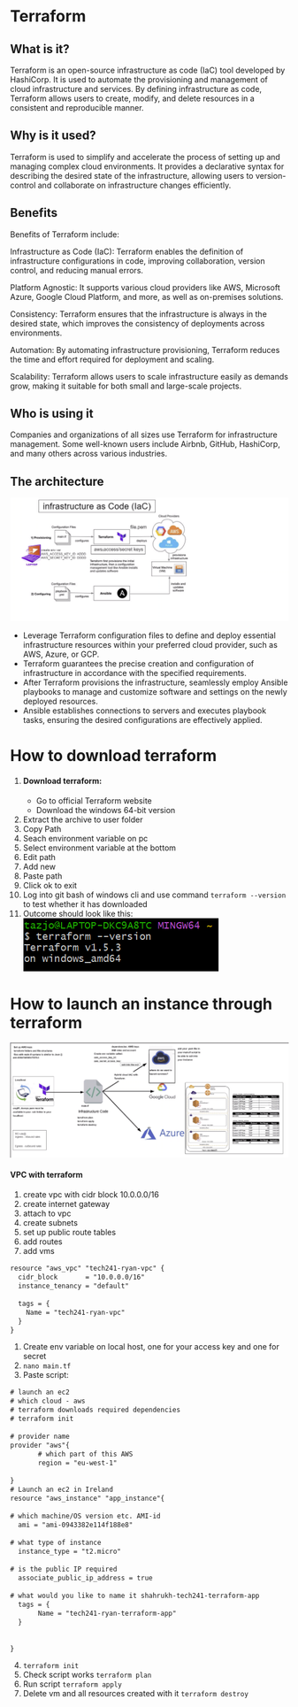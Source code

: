 # Terraform
## What is it?
Terraform is an open-source infrastructure as code (IaC) tool developed by HashiCorp. It is used to automate the provisioning and management of cloud infrastructure and services. By defining infrastructure as code, Terraform allows users to create, modify, and delete resources in a consistent and reproducible manner.
## Why is it used?
Terraform is used to simplify and accelerate the process of setting up and managing complex cloud environments. It provides a declarative syntax for describing the desired state of the infrastructure, allowing users to version-control and collaborate on infrastructure changes efficiently.
## Benefits
Benefits of Terraform include:

Infrastructure as Code (IaC): Terraform enables the definition of infrastructure configurations in code, improving collaboration, version control, and reducing manual errors.

Platform Agnostic: It supports various cloud providers like AWS, Microsoft Azure, Google Cloud Platform, and more, as well as on-premises solutions.

Consistency: Terraform ensures that the infrastructure is always in the desired state, which improves the consistency of deployments across environments.

Automation: By automating infrastructure provisioning, Terraform reduces the time and effort required for deployment and scaling.

Scalability: Terraform allows users to scale infrastructure easily as demands grow, making it suitable for both small and large-scale projects.
## Who is using it
Companies and organizations of all sizes use Terraform for infrastructure management. Some well-known users include Airbnb, GitHub, HashiCorp, and many others across various industries.

## The architecture
![Alt text](images/tf.png)
- Leverage Terraform configuration files to define and deploy essential infrastructure resources within your preferred cloud provider, such as AWS, Azure, or GCP.
- Terraform guarantees the precise creation and configuration of infrastructure in accordance with the specified requirements.
- After Terraform provisions the infrastructure, seamlessly employ Ansible playbooks to manage and customize software and settings on the newly deployed resources.
- Ansible establishes connections to servers and executes playbook tasks, ensuring the desired configurations are effectively applied.

# How to download terraform
1. #### Download terraform:
   - Go to official Terraform website
   - Download the windows 64-bit version
2. Extract the archive to user folder
3. Copy Path
4. Seach environment variable on pc
5. Select environment variable at the bottom
6. Edit path
7. Add new
8. Paste path
9. Click ok to exit
10. Log into git bash of windows cli and use command ```terraform --version``` to test whether it has downloaded
11. Outcome should look like this: ![Alt text](<images/Screenshot 2023-07-21 113204.png>)

# How to launch an instance through terraform
![Alt text](<images/image (1).png>)
#### VPC with terraform
1. create vpc with cidr block 10.0.0.0/16
2. create internet gateway
3. attach to vpc
4. create subnets
5. set up public route tables
6. add routes
7. add vms
```
resource "aws_vpc" "tech241-ryan-vpc" {
  cidr_block       = "10.0.0.0/16"
  instance_tenancy = "default"

  tags = {
    Name = "tech241-ryan-vpc"
  }
}
```

1. Create env variable on local host, one for your access key and one for secret
2. ```nano main.tf```
3.  Paste script:
```
# launch an ec2
# which cloud - aws
# terraform downloads required dependencies
# terraform init

# provider name
provider "aws"{
       # which part of this AWS
       region = "eu-west-1"

}
# Launch an ec2 in Ireland
resource "aws_instance" "app_instance"{

# which machine/OS version etc. AMI-id
  ami = "ami-0943382e114f188e8"

# what type of instance
  instance_type = "t2.micro"

# is the public IP required
  associate_public_ip_address = true

# what would you like to name it shahrukh-tech241-terraform-app
  tags = {
       Name = "tech241-ryan-terraform-app"
  }


}

```
4. ```terraform init```
5. Check script works ```terraform plan```
6. Run script ```terraform apply```
7. Delete vm and all resources created with it ```terraform destroy```